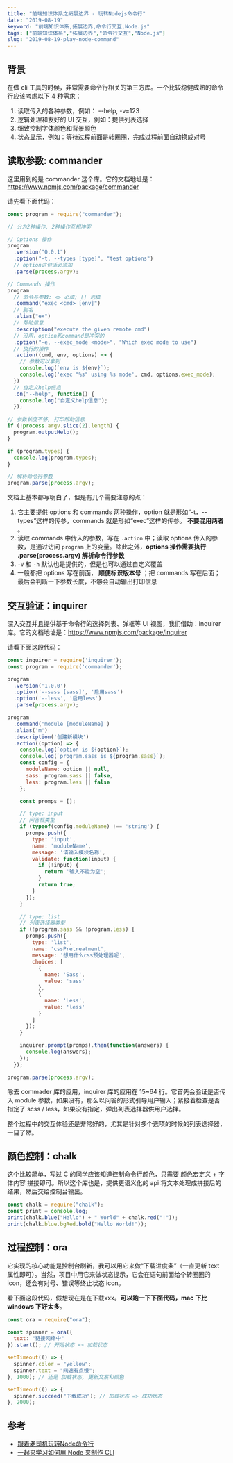 ```yaml
---
title: "前端知识体系之拓展边界 - 玩转Nodejs命令行"
date: "2019-08-19"
keyword: "前端知识体系,拓展边界,命令行交互,Node.js"
tags: ["前端知识体系","拓展边界","命令行交互","Node.js"]
slug: "2019-08-19-play-node-command"
---
```


## 背景

在做 cli 工具的时候，非常需要命令行相关的第三方库。一个比较稳健成熟的命令行应该考虑以下 4 种需求：

1. 读取传入的各种参数，例如： --help, -v=123
2. 逻辑处理和友好的 UI 交互，例如：提供列表选择
3. 细致控制字体颜色和背景颜色
4. 状态显示，例如：等待过程前面是转圈圈，完成过程前面自动换成对号

## 读取参数: commander

这里用到的是 commander 这个库。它的文档地址是：https://www.npmjs.com/package/commander

请先看下面代码：

```javascript
const program = require("commander");

// 分为2种操作, 2种操作互相冲突

// Options 操作
program
  .version("0.0.1")
  .option("-t, --types [type]", "test options")
  // option这句话必须加
  .parse(process.argv);

// Commands 操作
program
  // 命令与参数: <> 必填; [] 选填
  .command("exec <cmd> [env]")
  // 别名
  .alias("ex")
  // 帮助信息
  .description("execute the given remote cmd")
  // 没用，option和command是冲突的
  .option("-e, --exec_mode <mode>", "Which exec mode to use")
  // 执行的操作
  .action((cmd, env, options) => {
    // 参数可以拿到
    console.log(`env is ${env}`);
    console.log('exec "%s" using %s mode', cmd, options.exec_mode);
  })
  // 自定义help信息
  .on("--help", function() {
    console.log("自定义help信息");
  });

// 参数长度不够, 打印帮助信息
if (!process.argv.slice(2).length) {
  program.outputHelp();
}

if (program.types) {
  console.log(program.types);
}

// 解析命令行参数
program.parse(process.argv);
```

文档上基本都写明白了，但是有几个需要注意的点：

1. 它主要提供 options 和 commands 两种操作，option 就是形如“-t，--types”这样的传参，commands 就是形如“exec”这样的传参。 **不要混用两者** 。
2. 读取 commands 中传入的参数，写在 `.action`  中；读取 options 传入的参数，是通过访问 `program`  上的变量。除此之外，**options 操作需要执行  .parse(process.argv) 解析命令行参数**
3. `-V`  和 `-h`  默认也是提供的，但是也可以通过自定义覆盖
4. 一般都把 options 写在前面， **顺便标识版本号** ；把 commands 写在后面；最后会判断一下参数长度，不够会自动输出打印信息

## 交互验证：inquirer

深入交互并且提供基于命令行的选择列表、弹框等 UI 视图，我们借助：inquirer 库。它的文档地址是：https://www.npmjs.com/package/inquirer

请看下面这段代码：

```javascript
const inquirer = require('inquirer');
const program = require('commander');

program
  .version('1.0.0')
  .option('--sass [sass]', '启用sass')
  .option('--less', '启用less')
  .parse(process.argv);

program
  .command('module [moduleName]')
  .alias('m')
  .description('创建新模块')
  .action((option) => {
    console.log(`option is ${option}`);
    console.log(`program.sass is ${program.sass}`);
    const config = {
      moduleName: option || null,
      sass: program.sass || false,
      less: program.less || false
    };

    const promps = [];

    // type: input
    // 问答框类型
    if (typeof(config.moduleName) !== 'string') {
      promps.push({
        type: 'input',
        name: 'moduleName',
        message: '请输入模块名称',
        validate: function(input) {
          if (!input) {
            return '输入不能为空';
          }
          return true;
        }
      });
    }

    // type: list
    // 列表选择器类型
    if (!program.sass && !program.less) {
      promps.push({
        type: 'list',
        name: 'cssPretreatment',
        message: '想用什么css预处理器呢',
        choices: [
          {
            name: 'Sass',
            value: 'sass'
          },
          {
            name: 'Less',
            value: 'less'
          }
        ]
      });
    }

    inquirer.prompt(promps).then(function(answers) {
      console.log(answers);
    });
  });

program.parse(process.argv);
```

除去 commader 库的应用，inquirer 库的应用在 15~64 行。它首先会验证是否传入 module 参数，如果没有，那么以问答的形式引导用户输入；紧接着检查是否指定了 scss / less，如果没有指定，弹出列表选择器供用户选择。

整个过程中的交互体验还是非常好的，尤其是针对多个选项的时候的列表选择器，一目了然。

##  颜色控制：chalk

这个比较简单，写过 C 的同学应该知道控制命令行颜色，只需要 颜色宏定义 + 字体内容 拼接即可。所以这个库也是，提供更语义化的 api 将文本处理成拼接后的结果，然后交给控制台输出。

```javascript
const chalk = require("chalk");
const print = console.log;
print(chalk.blue("Hello") + " World" + chalk.red("!"));
print(chalk.blue.bgRed.bold("Hello World!"));
```

##  过程控制：ora

它实现的核心功能是控制台刷新，我可以用它来做“下载进度条”（一直更新 text 属性即可）。当然，项目中用它来做状态提示，它会在语句前面给个转圈圈的 icon，还会有对号、错误等终止状态 icon。

看下面这段代码，假想现在是在下载xxx。**可以跑一下下面代码，mac 下比 windows 下好太多**。

```javascript
const ora = require("ora");

const spinner = ora({
  text: "链接网络中"
}).start(); // 开始状态 => 加载状态

setTimeout(() => {
  spinner.color = "yellow";
  spinner.text = "网速有点慢";
}, 1000); // 还是 加载状态, 更新文案和颜色

setTimeout(() => {
  spinner.succeed("下载成功"); // 加载状态 => 成功状态
}, 2000);
```

## 参考

- [跟着老司机玩转Node命令行](https://aotu.io/notes/2016/08/09/command-line-development/index.html)
- [一起来学习如何用 Node 来制作 CLI](https://juejin.im/post/5b581795e51d453509561b34)